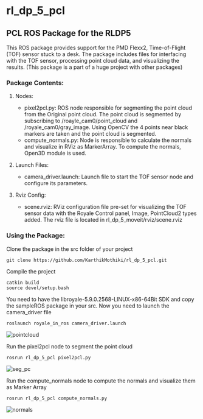 # rl_dp_5_pcl

## PCL ROS Package for the RLDP5

This ROS package provides support for the PMD Flexx2, Time-of-Flight (TOF) sensor stuck to a desk. The package includes files for interfacing with the TOF sensor, processing point cloud data, and visualizing the results.
(This package is a part of a huge project with other packages)

### Package Contents:
1. Nodes:

    - pixel2pcl.py: ROS node responsible for segmenting the point cloud from the Original point cloud. The point cloud is segmented by subscribing to /roayle_cam0/point_cloud and /royale_cam0/gray_image. Using OpenCV the 4 points near black markers are taken and the point cloud is segmented.
    - compute_normals.py: Node is responsible to calculate the normals and visualize in RViz as MarkerArray. To compute the normals, Open3D module is used. 

2. Launch Files:

    - camera_driver.launch: Launch file to start the TOF sensor node and configure its parameters.

3. Rviz Config:

    - scene.rviz: RViz configuration file pre-set for visualizing the TOF sensor data with the Royale Control panel, Image, PointCloud2 types added. The rviz file is located in rl_dp_5_moveit/rviz/scene.rviz


### Using the Package:

Clone the package in the src folder of your project
```
git clone https://github.com/KarthikMothiki/rl_dp_5_pcl.git
```

Compile the project
```
catkin build
source devel/setup.bash
```

You need to have the libroyale-5.9.0.2568-LINUX-x86-64Bit SDK and copy the sampleROS package in your src.
Now you need to launch the camera_driver file
```
roslaunch royale_in_ros camera_driver.launch 
```
![pointcloud](https://github.com/KarthikMothiki/rl_dp_5_pcl/assets/62557178/0cd7e590-89d3-403b-902f-25c3b65f7a66)

Run the pixel2pcl node to segment the point cloud
```
rosrun rl_dp_5_pcl pixel2pcl.py 
```
![seg_pc](https://github.com/KarthikMothiki/rl_dp_5_pcl/assets/62557178/1f3d7630-2f99-44d8-9308-a07c38fa0096)

Run the compute_normals node to compute the normals and visualize them as Marker Array
```
rosrun rl_dp_5_pcl compute_normals.py
```
![normals](https://github.com/KarthikMothiki/rl_dp_5_pcl/assets/62557178/e92a4367-c1b9-4811-b5a1-95719670e350)




